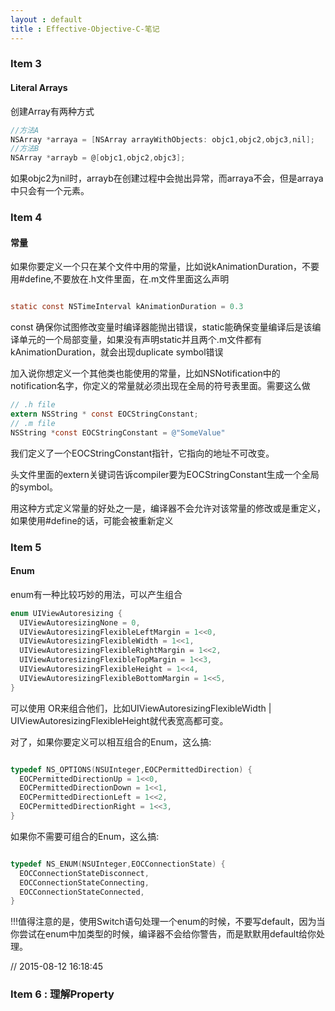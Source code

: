 ```yaml
---
layout : default
title : Effective-Objective-C-笔记
---
```


### Item 3

#### Literal Arrays

创建Array有两种方式

```Objective-C
//方法A
NSArray *arraya = [NSArray arrayWithObjects: objc1,objc2,objc3,nil];
//方法B
NSArray *arrayb = @[objc1,objc2,objc3];
```

如果objc2为nil时，arrayb在创建过程中会抛出异常，而arraya不会，但是arraya中只会有一个元素。

### Item 4

#### 常量

如果你要定义一个只在某个文件中用的常量，比如说kAnimationDuration，不要用#define,不要放在.h文件里面，在.m文件里面这么声明

```Objective-C

static const NSTimeInterval kAnimationDuration = 0.3

```
const 确保你试图修改变量时编译器能抛出错误，static能确保变量编译后是该编译单元的一个局部变量，如果没有声明static并且两个.m文件都有kAnimationDuration，就会出现duplicate symbol错误

加入说你想定义一个其他类也能使用的常量，比如NSNotification中的notification名字，你定义的常量就必须出现在全局的符号表里面。需要这么做

```Objective-C
// .h file
extern NSString * const EOCStringConstant;
// .m file
NSString *const EOCStringConstant = @"SomeValue"
```

我们定义了一个EOCStringConstant指针，它指向的地址不可改变。

头文件里面的extern关键词告诉compiler要为EOCStringConstant生成一个全局的symbol。

用这种方式定义常量的好处之一是，编译器不会允许对该常量的修改或是重定义，如果使用#define的话，可能会被重新定义

### Item 5

#### Enum

enum有一种比较巧妙的用法，可以产生组合

```Objective-C
enum UIViewAutoresizing {
  UIViewAutoresizingNone = 0,
  UIViewAutoresizingFlexibleLeftMargin = 1<<0,
  UIViewAutoresizingFlexibleWidth = 1<<1,
  UIViewAutoresizingFlexibleRightMargin = 1<<2,
  UIViewAutoresizingFlexibleTopMargin = 1<<3,
  UIViewAutoresizingFlexibleHeight = 1<<4,
  UIViewAutoresizingFlexibleBottomMargin = 1<<5,
}
```

可以使用 OR来组合他们，比如UIViewAutoresizingFlexibleWidth | UIViewAutoresizingFlexibleHeight就代表宽高都可变。

对了，如果你要定义可以相互组合的Enum，这么搞:

```Objective-C

typedef NS_OPTIONS(NSUInteger,EOCPermittedDirection) {
  EOCPermittedDirectionUp = 1<<0,
  EOCPermittedDirectionDown = 1<<1,
  EOCPermittedDirectionLeft = 1<<2,
  EOCPermittedDirectionRight = 1<<3,
}
```

如果你不需要可组合的Enum，这么搞:

```Objective-C

typedef NS_ENUM(NSUInteger,EOCConnectionState) {
  EOCConnectionStateDisconnect,
  EOCConnectionStateConnecting,
  EOCConnectionStateConnected,
}
```

!!!值得注意的是，使用Switch语句处理一个enum的时候，不要写default，因为当你尝试在enum中加类型的时候，编译器不会给你警告，而是默默用default给你处理。

// 2015-08-12 16:18:45

### Item 6 : 理解Property
